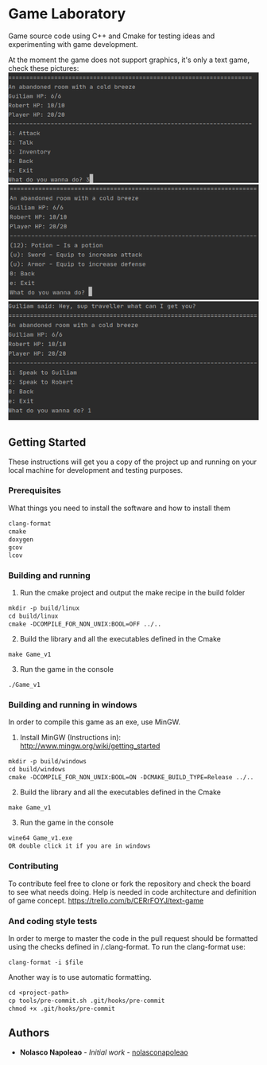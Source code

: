 # Game Laboratory

Game source code using C++ and Cmake for testing ideas and experimenting with game development.

At the moment the game does not support graphics, it's only a text game, check these pictures:
![Game_v1-menu](/demo/Demo1.png)
![Game_v1-floor](/demo/Demo2.png)
![Game_v1-talk](/demo/Demo3.png)

## Getting Started

These instructions will get you a copy of the project up and running on your local machine for development and testing purposes.

### Prerequisites

What things you need to install the software and how to install them

```
clang-format
cmake
doxygen
gcov
lcov
```

### Building and running

1. Run the cmake project and output the make recipe in the build folder
```
mkdir -p build/linux
cd build/linux
cmake -DCOMPILE_FOR_NON_UNIX:BOOL=OFF ../..
```

2. Build the library and all the executables defined in the Cmake 
```
make Game_v1
```

3. Run the game in the console
```
./Game_v1
```

### Building and running in windows
In order to compile this game as an exe, use MinGW.

1. Install MinGW (Instructions in): 
http://www.mingw.org/wiki/getting_started

```
mkdir -p build/windows
cd build/windows
cmake -DCOMPILE_FOR_NON_UNIX:BOOL=ON -DCMAKE_BUILD_TYPE=Release ../..
```

2. Build the library and all the executables defined in the Cmake
```
make Game_v1
```

3. Run the game in the console
```
wine64 Game_v1.exe
OR double click it if you are in windows
```

### Contributing
To contribute feel free to clone or fork the repository and check the board to see what needs doing.
Help is needed in code architecture and definition of game concept.
https://trello.com/b/CERrFOYJ/text-game

### And coding style tests

In order to merge to master the code in the pull request should be formatted using the checks defined in <project>/.clang-format. To run the clang-format use:
```
clang-format -i $file
```

Another way is to use automatic formatting.
```
cd <project-path>
cp tools/pre-commit.sh .git/hooks/pre-commit
chmod +x .git/hooks/pre-commit
```

## Authors

* **Nolasco Napoleao** - *Initial work* - [nolasconapoleao](https://github.com/nolasconapoleao)

